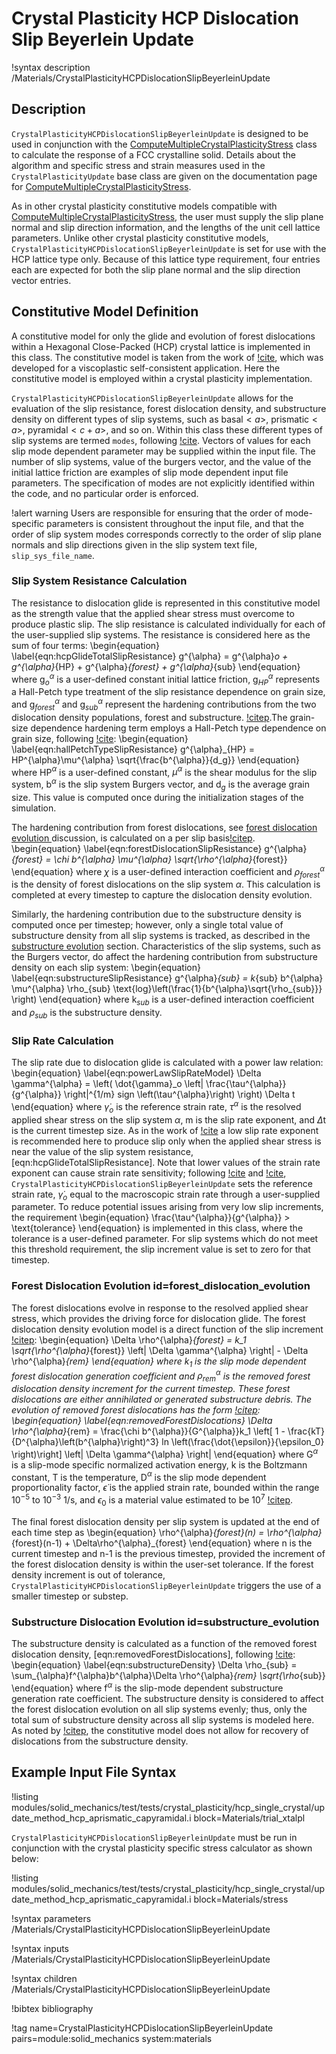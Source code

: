 # Crystal Plasticity HCP Dislocation Slip Beyerlein Update

!syntax description /Materials/CrystalPlasticityHCPDislocationSlipBeyerleinUpdate

## Description

`CrystalPlasticityHCPDislocationSlipBeyerleinUpdate` is designed to be used in conjunction with the
[ComputeMultipleCrystalPlasticityStress](/ComputeMultipleCrystalPlasticityStress.md) class to calculate
the response of a FCC crystalline solid. Details about the algorithm and specific
stress and strain measures used in the `CrystalPlasticityUpdate` base class are
given on the documentation page for
[ComputeMultipleCrystalPlasticityStress](/ComputeMultipleCrystalPlasticityStress.md).

As in other crystal plasticity constitutive models compatible with [ComputeMultipleCrystalPlasticityStress](/ComputeMultipleCrystalPlasticityStress.md), the user must supply the slip plane normal and slip direction information, and the lengths of the unit cell lattice parameters.
Unlike other crystal plasticity constitutive models, `CrystalPlasticityHCPDislocationSlipBeyerleinUpdate` is set for use with the HCP lattice type only. Because of this lattice type requirement, four entries each are expected for both the slip plane normal and the slip direction vector entries.

## Constitutive Model Definition

A constitutive model for only the glide and evolution of forest dislocations within a Hexagonal Close-Packed (HCP) crystal lattice is implemented in this class. The constitutive model is taken from the work of [!cite](beyerlein2008dislocation,capolungo2009interaction,beyerlein2010probabilistic), which was developed for a viscoplastic self-consistent application. Here the constitutive model is employed within a crystal plasticity implementation.

`CrystalPlasticityHCPDislocationSlipBeyerleinUpdate` allows for the evaluation of the slip resistance, forest dislocation density, and substructure density on different types of slip systems, such as basal$<a>$, prismatic$<a>$, pyramidal$<c+a>$, and so on. Within this class these different types of slip systems are termed `modes`, following [!cite](beyerlein2008dislocation). Vectors of values for each slip mode dependent parameter may be supplied within the input file. The number of slip systems, value of the burgers vector, and the value of the initial lattice friction are examples of slip mode dependent input file parameters.
The specification of modes are not explicitly identified within the code, and no particular order is enforced.

!alert warning
Users are responsible for ensuring that the order of mode-specific parameters is consistent throughout the input file, and that the order of slip system modes corresponds correctly to the order of slip plane normals and slip directions given in the slip system text file, `slip_sys_file_name`.

### Slip System Resistance Calculation

The resistance to dislocation glide is represented in this constitutive model as the strength value that the applied shear stress must overcome to produce plastic slip. The slip resistance is calculated individually for each of the user-supplied slip systems. The resistance is considered here as the sum of four terms:
\begin{equation}
  \label{eqn:hcpGlideTotalSlipResistance}
  g^{\alpha} = g^{\alpha}_o + g^{\alpha}_{HP} + g^{\alpha}_{forest} + g^{\alpha}_{sub}
\end{equation}
where g$^{\alpha}_o$ is a user-defined constant initial lattice friction, g$^{\alpha}_{HP}$ represents a Hall-Petch type treatment of the slip resistance dependence on grain size, and g$^{\alpha}_{forest}$ and g$^{\alpha}_{sub}$ represent the hardening contributions from the two dislocation density populations, forest and substructure. [!citep](beyerlein2008dislocation).The grain-size dependence hardening term employs a Hall-Petch type dependence on grain size, following [!cite](beyerlein2008dislocation):
\begin{equation}
  \label{eqn:hallPetchTypeSlipResistance}
  g^{\alpha}_{HP} = HP^{\alpha}\mu^{\alpha} \sqrt{\frac{b^{\alpha}}{d_g}}
\end{equation}
where HP$^{\alpha}$ is a user-defined constant, $\mu^{\alpha}$ is the shear modulus for the slip system, b$^{\alpha}$ is the slip system Burgers vector, and d$_g$ is the average grain size. This value is computed once during the initialization stages of the simulation.

The hardening contribution from forest dislocations, see [forest dislocation evolution ](#forest_dislocation_evolution) discussion, is calculated on a per slip basis[!citep](capolungo2009interaction).
\begin{equation}
  \label{eqn:forestDislocationSlipResistance}
  g^{\alpha}_{forest} = \chi b^{\alpha} \mu^{\alpha} \sqrt{\rho^{\alpha}_{forest}}
\end{equation}
where $\chi$ is a user-defined interaction coefficient and $\rho^{\alpha}_{forest}$ is the density of forest dislocations on the slip system ${\alpha}$. This calculation is completed at every timestep to capture the dislocation density evolution.

Similarly, the hardening contribution due to the substructure density is computed once per timestep; however, only a single total value of substructure density from all slip systems is tracked, as described in the [substructure evolution](#substructure_evolution) section. Characteristics of the slip systems, such as the Burgers vector, do affect the hardening contribution from substructure density on each slip system:
\begin{equation}
  \label{eqn:substructureSlipResistance}
  g^{\alpha}_{sub} = k_{sub} b^{\alpha} \mu^{\alpha} \rho_{sub} \text{log}\left(\frac{1}{b^{\alpha}\sqrt{\rho_{sub}}} \right)
\end{equation}
where k$_{sub}$ is a user-defined interaction coefficient and $\rho_{sub}$ is the substructure density.

### Slip Rate Calculation

The slip rate due to dislocation glide is calculated with a power law relation:
\begin{equation}
  \label{eqn:powerLawSlipRateModel}
  \Delta \gamma^{\alpha} = \left( \dot{\gamma}_o \left| \frac{\tau^{\alpha}}{g^{\alpha}} \right|^{1/m} sign \left(\tau^{\alpha}\right) \right) \Delta t
\end{equation}
where $\dot{\gamma}_o$ is the reference strain rate, $\tau^{\alpha}$ is the resolved applied shear stress on the slip system $\alpha$, m is the slip rate exponent, and $\Delta$t is the current timestep size.
As in the work of [!cite](beyerlein2008dislocation) a low slip rate exponent is recommended here to produce slip only when the applied shear stress is near the value of the slip system resistance, [eqn:hcpGlideTotalSlipResistance]. Note that lower values of the strain rate exponent can cause strain rate sensitivity; following [!cite](capolungo2009interaction) and [!cite](beyerlein2010probabilistic), `CrystalPlasticityHCPDislocationSlipBeyerleinUpdate` sets the reference strain rate, $\dot{\gamma}_o$ equal to the macroscopic strain rate through a user-supplied parameter.
To reduce potential issues arising from very low slip increments, the requirement
\begin{equation}
  \frac{\tau^{\alpha}}{g^{\alpha}} > \text{tolerance}
\end{equation}
is implemented in this class, where the tolerance is a user-defined parameter. For slip systems which do not meet this threshold requirement, the slip increment value is set to zero for that timestep.

### Forest Dislocation Evolution id=forest_dislocation_evolution

The forest dislocations evolve in response to the resolved applied shear stress, which provides the driving force for dislocation glide. The forest dislocation density evolution model is a direct function of the slip increment [!citep](beyerlein2008dislocation):
\begin{equation}
  \Delta \rho^{\alpha}_{forest} = k_1 \sqrt{\rho^{\alpha}_{forest}} \left| \Delta \gamma^{\alpha} \right| - \Delta \rho^{\alpha}_{rem}
\end{equation}
where k$_1$ is the slip mode dependent forest dislocation generation coefficient and $\rho^{\alpha}_{rem}$ is the removed forest dislocation density increment for the current timestep. These forest dislocations are either annihilated or generated substructure debris. The evolution of removed forest dislocations has the form [!citep](beyerlein2008dislocation):
\begin{equation}
  \label{eqn:removedForestDislocations}
  \Delta \rho^{\alpha}_{rem} = \frac{\chi b^{\alpha}}{G^{\alpha}}k_1 \left[ 1 - \frac{kT}{D^{\alpha}\left(b^{\alpha}\right)^3}  ln \left(\frac{\dot{\epsilon}}{\epsilon_0} \right)\right] \left| \Delta \gamma^{\alpha} \right|
\end{equation}
where G$^{\alpha}$ is a slip-mode specific normalized activation energy, k is the Boltzmann constant, T is the temperature, D$^{\alpha}$ is the slip mode dependent proportionality factor, $\dot{\epsilon}$ is the applied strain rate, bounded within the range 10$^{-5}$ to 10$^{-3}$ 1/s, and $\epsilon_0$ is a material value estimated to be 10$^7$ [!citep](beyerlein2008dislocation).

The final forest dislocation density per slip system is updated at the end of each time step as
\begin{equation}
  \rho^{\alpha}_{forest}(n) = \rho^{\alpha}_{forest}(n-1) + \Delta\rho^{\alpha}_{forest}
\end{equation}
where n is the current timestep and n-1 is the previous timestep, provided the increment of the forest dislocation density is within the user-set tolerance. If the forest density increment is out of tolerance, `CrystalPlasticityHCPDislocationSlipBeyerleinUpdate` triggers the use of a smaller timestep or substep.


### Substructure Dislocation Evolution id=substructure_evolution

The substructure density is calculated as a function of the removed forest dislocation density, [eqn:removedForestDislocations], following [!cite](capolungo2009interaction):
\begin{equation}
  \label{eqn:substructureDensity}
  \Delta \rho_{sub} = \sum_{\alpha}f^{\alpha}b^{\alpha}\Delta \rho^{\alpha}_{rem} \sqrt{\rho_{sub}}
\end{equation}
where f$^{\alpha}$ is the slip-mode dependent substructure generation rate coefficient. The substructure density is considered to affect the forest dislocation evolution on all slip systems evenly; thus, only the total sum of substructure density across all slip systems is modeled here. As noted by [!citep](capolungo2009interaction), the constitutive model does not allow for recovery of dislocations from the substructure density.

## Example Input File Syntax

!listing modules/solid_mechanics/test/tests/crystal_plasticity/hcp_single_crystal/update_method_hcp_aprismatic_capyramidal.i block=Materials/trial_xtalpl

`CrystalPlasticityHCPDislocationSlipBeyerleinUpdate` must be run in conjunction with the crystal
plasticity specific  stress calculator as shown below:

!listing modules/solid_mechanics/test/tests/crystal_plasticity/hcp_single_crystal/update_method_hcp_aprismatic_capyramidal.i block=Materials/stress

!syntax parameters /Materials/CrystalPlasticityHCPDislocationSlipBeyerleinUpdate

!syntax inputs /Materials/CrystalPlasticityHCPDislocationSlipBeyerleinUpdate

!syntax children /Materials/CrystalPlasticityHCPDislocationSlipBeyerleinUpdate

!bibtex bibliography

!tag name=CrystalPlasticityHCPDislocationSlipBeyerleinUpdate pairs=module:solid_mechanics system:materials
